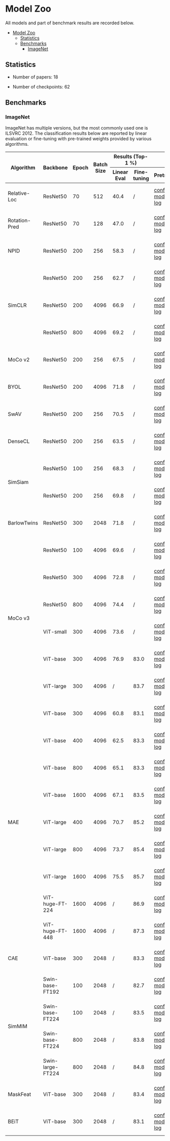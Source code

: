 # Model Zoo

All models and part of benchmark results are recorded below.

- [Model Zoo](#model-zoo)
  - [Statistics](#statistics)
  - [Benchmarks](#benchmarks)
    - [ImageNet](#imagenet)

## Statistics

- Number of papers: 18

- Number of checkpoints: 62

## Benchmarks

### ImageNet

ImageNet has multiple versions, but the most commonly used one is ILSVRC 2012. The classification results below are reported by linear evaluation or fine-tuning with pre-trained weights provided by various algorithms.

<table class="docutils">
<thead>
  <tr>
	    <th rowspan="2">Algorithm</th>
	    <th rowspan="2">Backbone</th>
	    <th rowspan="2">Epoch</th>
      <th rowspan="2">Batch Size</th>
      <th colspan="2" align="center">Results (Top-1 %)</th>
      <th colspan="3" align="center">Links</th>
	</tr>
	<tr>
      <th>Linear Eval</th>
      <th>Fine-tuning</th>
      <th>Pretrain</th>
      <th>Linear Eval</th>
      <th>Fine-tuning</th>
	</tr>
  </thead>
  <tbody>
  <tr>
	    <td>Relative-Loc</td>
	    <td>ResNet50</td>
	    <td>70</td>
      <td>512</td>
      <td>40.4</td>
      <td>/</td>
      <td><a href='https://github.com/open-mmlab/mmselfsup/blob/dev-1.x/configs/selfsup/relative_loc/relative-loc_resnet50_8xb64-steplr-70e_in1k.py'>config</a> | <a href='https://download.openmmlab.com/mmselfsup/1.x/relative_loc/relative-loc_resnet50_8xb64-steplr-70e_in1k/relative-loc_resnet50_8xb64-steplr-70e_in1k_20220825-daae1b41.pth'>model</a> | <a href='https://download.openmmlab.com/mmselfsup/1.x/relative_loc/relative-loc_resnet50_8xb64-steplr-70e_in1k/relative-loc_resnet50_8xb64-steplr-70e_in1k_20220802_223045.json'>log</a></td>
      <td><a href='https://github.com/open-mmlab/mmselfsup/blob/dev-1.x/configs/benchmarks/classification/imagenet/resnet50_linear-8xb32-steplr-100e_in1k.py'>config</a> | <a href='https://download.openmmlab.com/mmselfsup/1.x/relative_loc/relative-loc_resnet50_8xb64-steplr-70e_in1k/resnet50_linear-8xb32-steplr-100e_in1k/resnet50_linear-8xb32-steplr-100e_in1k_20220825-c2a0b188.pth'>model</a> | <a href='https://download.openmmlab.com/mmselfsup/1.x/relative_loc/relative-loc_resnet50_8xb64-steplr-70e_in1k/resnet50_linear-8xb32-steplr-100e_in1k/resnet50_linear-8xb32-steplr-100e_in1k_20220804_194226.json'>log</a></td>
      <td>/</td>
	</tr>
  <tr>
	    <td>Rotation-Pred</td>
	    <td>ResNet50</td>
	    <td>70</td>
      <td>128</td>
      <td>47.0</td>
      <td>/</td>
      <td><a href='https://github.com/open-mmlab/mmselfsup/blob/dev-1.x/configs/selfsup/rotation_pred/rotation-pred_resnet50_8xb16-steplr-70e_in1k.py'>config</a> | <a href='https://download.openmmlab.com/mmselfsup/1.x/rotation_pred/rotation-pred_resnet50_8xb16-steplr-70e_in1k/rotation-pred_resnet50_8xb16-steplr-70e_in1k_20220825-a8bf5f69.pth'>model</a> | <a href='https://download.openmmlab.com/mmselfsup/1.x/rotation_pred/rotation-pred_resnet50_8xb16-steplr-70e_in1k/rotation-pred_resnet50_8xb16-steplr-70e_in1k_20220805_113136.json'>log</a></td>
      <td><a href='https://github.com/open-mmlab/mmselfsup/blob/dev-1.x/configs/benchmarks/classification/imagenet/resnet50_linear-8xb32-steplr-100e_in1k.py'>config</a> | <a href='https://download.openmmlab.com/mmselfsup/1.x/rotation_pred/rotation-pred_resnet50_8xb16-steplr-70e_in1k/resnet50_linear-8xb32-steplr-100e_in1k/resnet50_linear-8xb32-steplr-100e_in1k_20220825-7c6edcb3.pth'>model</a> | <a href='https://download.openmmlab.com/mmselfsup/1.x/rotation_pred/rotation-pred_resnet50_8xb16-steplr-70e_in1k/resnet50_linear-8xb32-steplr-100e_in1k/resnet50_linear-8xb32-steplr-100e_in1k_20220808_143921.json'>log</a></td>
      <td>/</td>
	</tr>
  <tr>
	    <td>NPID</td>
	    <td>ResNet50</td>
	    <td>200</td>
      <td>256</td>
      <td>58.3</td>
      <td>/</td>
      <td><a href='https://github.com/open-mmlab/mmselfsup/blob/dev-1.x/configs/selfsup/npid/npid_resnet50_8xb32-steplr-200e_in1k.py'>config</a> | <a href='https://download.openmmlab.com/mmselfsup/1.x/npid/npid_resnet50_8xb32-steplr-200e_in1k/npid_resnet50_8xb32-steplr-200e_in1k_20220825-a67c5440.pth'>model</a> | <a href='https://download.openmmlab.com/mmselfsup/1.x/npid/npid_resnet50_8xb32-steplr-200e_in1k/npid_resnet50_8xb32-steplr-200e_in1k_20220725_161221.json'>log</a></td>
      <td><a href='https://github.com/open-mmlab/mmselfsup/blob/dev-1.x/configs/benchmarks/classification/imagenet/resnet50_linear-8xb32-steplr-100e_in1k.py'>config</a> | <a href='https://download.openmmlab.com/mmselfsup/1.x/npid/npid_resnet50_8xb32-steplr-200e_in1k/resnet50_linear-8xb32-steplr-100e_in1k/resnet50_linear-8xb32-steplr-100e_in1k_20220825-661b736e.pth'>model</a> | <a href='https://download.openmmlab.com/mmselfsup/1.x/npid/npid_resnet50_8xb32-steplr-200e_in1k/resnet50_linear-8xb32-steplr-100e_in1k/resnet50_linear-8xb32-steplr-100e_in1k_20220728_150535.json'>log</a></td>
      <td>/</td>
	</tr>
  <tr>
	    <td rowspan="3">SimCLR</td>
	    <td>ResNet50</td>
	    <td>200</td>
      <td>256</td>
      <td>62.7</td>
      <td>/</td>
      <td><a href='https://github.com/open-mmlab/mmselfsup/blob/dev-1.x/configs/selfsup/simclr/simclr_resnet50_8xb32-coslr-200e_in1k.py'>config</a> | <a href='https://download.openmmlab.com/mmselfsup/1.x/simclr/simclr_resnet50_8xb32-coslr-200e_in1k/simclr_resnet50_8xb32-coslr-200e_in1k_20220825-15f807a4.pth'>model</a> | <a href='https://download.openmmlab.com/mmselfsup/1.x/simclr/simclr_resnet50_8xb32-coslr-200e_in1k/simclr_resnet50_8xb32-coslr-200e_in1k_20220721_103223.json'>log</a></td>
      <td><a href='https://github.com/open-mmlab/mmselfsup/blob/dev-1.x/configs/benchmarks/classification/imagenet/resnet50_linear-8xb512-coslr-90e_in1k.py'>config</a> | <a href='https://download.openmmlab.com/mmselfsup/1.x/simclr/simclr_resnet50_8xb32-coslr-200e_in1k/resnet50_linear-8xb512-coslr-90e_in1k/resnet50_linear-8xb512-coslr-90e_in1k_20220825-9596a505.pth'>model</a> | <a href='https://download.openmmlab.com/mmselfsup/1.x/simclr/simclr_resnet50_8xb32-coslr-200e_in1k/resnet50_linear-8xb512-coslr-90e_in1k/resnet50_linear-8xb512-coslr-90e_in1k_20220724_210050.json'>log</a></td>
      <td>/</td>
	</tr>
  <tr>
	    <td>ResNet50</td>
	    <td>200</td>
      <td>4096</td>
      <td>66.9</td>
      <td>/</td>
      <td><a href='https://github.com/open-mmlab/mmselfsup/blob/dev-1.x/configs/selfsup/simclr/simclr_resnet50_16xb256-coslr-200e_in1k.py'>config</a> | <a href='https://download.openmmlab.com/mmselfsup/1.x/simclr/simclr_resnet50_16xb256-coslr-200e_in1k/simclr_resnet50_16xb256-coslr-200e_in1k_20220825-4d9cce50.pth'>model</a> | <a href='https://download.openmmlab.com/mmselfsup/1.x/simclr/simclr_resnet50_16xb256-coslr-200e_in1k/simclr_resnet50_16xb256-coslr-200e_in1k_20220721_150508.json'>log</a></td>
      <td><a href='https://github.com/open-mmlab/mmselfsup/blob/dev-1.x/configs/benchmarks/classification/imagenet/resnet50_linear-8xb512-coslr-90e_in1k.py'>config</a> | <a href='https://download.openmmlab.com/mmselfsup/1.x/simclr/simclr_resnet50_16xb256-coslr-200e_in1k/resnet50_linear-8xb512-coslr-90e_in1k/resnet50_linear-8xb512-coslr-90e_in1k_20220825-f12c0457.pth'>model</a> | <a href='https://download.openmmlab.com/mmselfsup/1.x/simclr/simclr_resnet50_16xb256-coslr-200e_in1k/resnet50_linear-8xb512-coslr-90e_in1k/resnet50_linear-8xb512-coslr-90e_in1k_20220724_172050.json'>log</a></td>
      <td>/</td>
	</tr>
  <tr>
	    <td>ResNet50</td>
	    <td>800</td>
      <td>4096</td>
      <td>69.2</td>
      <td>/</td>
      <td><a href='https://github.com/open-mmlab/mmselfsup/blob/dev-1.x/configs/selfsup/simclr/simclr_resnet50_16xb256-coslr-800e_in1k.py'>config</a> | <a href='https://download.openmmlab.com/mmselfsup/1.x/simclr/simclr_resnet50_16xb256-coslr-800e_in1k/simclr_resnet50_16xb256-coslr-800e_in1k_20220825-85fcc4de.pth'>model</a> | <a href='https://download.openmmlab.com/mmselfsup/1.x/simclr/simclr_resnet50_16xb256-coslr-800e_in1k/simclr_resnet50_16xb256-coslr-800e_in1k_20220725_112248.json'>log</a></td>
      <td><a href='https://github.com/open-mmlab/mmselfsup/blob/dev-1.x/configs/benchmarks/classification/imagenet/resnet50_linear-8xb512-coslr-90e_in1k.py'>config</a> | <a href='https://download.openmmlab.com/mmselfsup/1.x/simclr/simclr_resnet50_16xb256-coslr-800e_in1k/resnet50_linear-8xb512-coslr-90e_in1k/resnet50_linear-8xb512-coslr-90e_in1k_20220825-b80ae1e5.pth'>model</a> | <a href='https://download.openmmlab.com/mmselfsup/1.x/simclr/simclr_resnet50_16xb256-coslr-800e_in1k/resnet50_linear-8xb512-coslr-90e_in1k/resnet50_linear-8xb512-coslr-90e_in1k_20220730_165101.json'>log</a></td>
      <td>/</td>
	</tr>
  <tr>
	    <td>MoCo v2</td>
	    <td>ResNet50</td>
	    <td>200</td>
      <td>256</td>
      <td>67.5</td>
      <td>/</td>
      <td><a href='https://github.com/open-mmlab/mmselfsup/blob/dev-1.x/configs/selfsup/mocov2/mocov2_resnet50_8xb32-coslr-200e_in1k.py'>config</a> | <a href='https://download.openmmlab.com/mmselfsup/1.x/mocov2/mocov2_resnet50_8xb32-coslr-200e_in1k/mocov2_resnet50_8xb32-coslr-200e_in1k_20220825-b6d23c86.pth'>model</a> | <a href='https://download.openmmlab.com/mmselfsup/1.x/mocov2/mocov2_resnet50_8xb32-coslr-200e_in1k/mocov2_resnet50_8xb32-coslr-200e_in1k_20220721_215805.json'>log</a></td>
      <td><a href='https://github.com/open-mmlab/mmselfsup/blob/dev-1.x/configs/benchmarks/classification/imagenet/resnet50_linear-8xb32-steplr-100e_in1k.py'>config</a> | <a href='https://download.openmmlab.com/mmselfsup/1.x/mocov2/mocov2_resnet50_8xb32-coslr-200e_in1k/resnet50_linear-8xb32-steplr-100e_in1k/resnet50_linear-8xb32-steplr-100e_in1k_20220825-994c4128.pth'>model</a> | <a href='https://download.openmmlab.com/mmselfsup/1.x/mocov2/mocov2_resnet50_8xb32-coslr-200e_in1k/resnet50_linear-8xb32-steplr-100e_in1k/resnet50_linear-8xb32-steplr-100e_in1k_20220724_172046.json'>log</a></td>
      <td>/</td>
	</tr>
  <tr>
	    <td>BYOL</td>
	    <td>ResNet50</td>
	    <td>200</td>
      <td>4096</td>
      <td>71.8</td>
      <td>/</td>
      <td><a href='https://github.com/open-mmlab/mmselfsup/blob/dev-1.x/configs/selfsup/byol/byol_resnet50_16xb256-coslr-200e_in1k.py'>config</a> | <a href='https://download.openmmlab.com/mmselfsup/1.x/byol/byol_resnet50_16xb256-coslr-200e_in1k/byol_resnet50_16xb256-coslr-200e_in1k_20220825-de817331.pth'>model</a> | <a href='https://download.openmmlab.com/mmselfsup/1.x/byol/byol_resnet50_16xb256-coslr-200e_in1k/byol_resnet50_16xb256-coslr-200e_in1k_20220721_150515.json'>log</a></td>
      <td><a href='https://github.com/open-mmlab/mmselfsup/blob/dev-1.x/configs/benchmarks/classification/imagenet/resnet50_linear-8xb512-coslr-90e_in1k.py'>config</a> | <a href='https://download.openmmlab.com/mmselfsup/1.x/byol/byol_resnet50_16xb256-coslr-200e_in1k/resnet50_linear-8xb512-coslr-90e_in1k/resnet50_linear-8xb512-coslr-90e_in1k_20220825-7596c6f5.pth'>model</a> | <a href='https://download.openmmlab.com/mmselfsup/1.x/byol/byol_resnet50_16xb256-coslr-200e_in1k/resnet50_linear-8xb512-coslr-90e_in1k/resnet50_linear-8xb512-coslr-90e_in1k_20220724_130251.json'>log</a></td>
      <td>/</td>
	</tr>
  <tr>
	    <td>SwAV</td>
	    <td>ResNet50</td>
	    <td>200</td>
      <td>256</td>
      <td>70.5</td>
      <td>/</td>
      <td><a href='https://github.com/open-mmlab/mmselfsup/blob/dev-1.x/configs/selfsup/swav/swav_resnet50_8xb32-mcrop-2-6-coslr-200e_in1k-224-96.py'>config</a> | <a href='https://download.openmmlab.com/mmselfsup/1.x/swav/swav_resnet50_8xb32-mcrop-2-6-coslr-200e_in1k-224-96/swav_resnet50_8xb32-mcrop-2-6-coslr-200e_in1k-224-96_20220825-5b3fc7fc.pth'>model</a> | <a href='https://download.openmmlab.com/mmselfsup/1.x/swav/swav_resnet50_8xb32-mcrop-2-6-coslr-200e_in1k-224-96/swav_resnet50_8xb32-mcrop-2-6-coslr-200e_in1k-224-96_20220728_141003.json'>log</a></td>
      <td><a href='https://github.com/open-mmlab/mmselfsup/blob/dev-1.x/configs/benchmarks/classification/imagenet/resnet50_linear-8xb32-coslr-100e_in1k.py'>config</a> | <a href='https://download.openmmlab.com/mmselfsup/1.x/swav/swav_resnet50_8xb32-mcrop-2-6-coslr-200e_in1k-224-96/resnet50_linear-8xb32-coslr-100e_in1k/resnet50_linear-8xb32-coslr-100e_in1k_20220825-80341e08.pth'>model</a> | <a href='https://download.openmmlab.com/mmselfsup/1.x/swav/swav_resnet50_8xb32-mcrop-2-6-coslr-200e_in1k-224-96/resnet50_linear-8xb32-coslr-100e_in1k/resnet50_linear-8xb32-coslr-100e_in1k_20220802_145230.json'>log</a></td>
      <td>/</td>
	</tr>
  <tr>
	    <td>DenseCL</td>
	    <td>ResNet50</td>
	    <td>200</td>
      <td>256</td>
      <td>63.5</td>
      <td>/</td>
      <td><a href='https://github.com/open-mmlab/mmselfsup/blob/dev-1.x/configs/selfsup/densecl/densecl_resnet50_8xb32-coslr-200e_in1k.py'>config</a> | <a href='https://download.openmmlab.com/mmselfsup/1.x/densecl/densecl_resnet50_8xb32-coslr-200e_in1k/densecl_resnet50_8xb32-coslr-200e_in1k_20220825-3078723b.pth'>model</a> | <a href='https://download.openmmlab.com/mmselfsup/1.x/densecl/densecl_resnet50_8xb32-coslr-200e_in1k/densecl_resnet50_8xb32-coslr-200e_in1k_20220727_221415.json'>log</a></td>
      <td><a href='https://github.com/open-mmlab/mmselfsup/blob/dev-1.x/configs/benchmarks/classification/imagenet/resnet50_linear-8xb32-steplr-100e_in1k.py'>config</a> | <a href='https://download.openmmlab.com/mmselfsup/1.x/densecl/densecl_resnet50_8xb32-coslr-200e_in1k/resnet50_linear-8xb32-steplr-100e_in1k/resnet50_linear-8xb32-steplr-100e_in1k_20220825-f0f0a579.pth'>model</a> | <a href='https://download.openmmlab.com/mmselfsup/1.x/densecl/densecl_resnet50_8xb32-coslr-200e_in1k/resnet50_linear-8xb32-steplr-100e_in1k/resnet50_linear-8xb32-steplr-100e_in1k_20220730_091650.json'>log</a></td>
      <td>/</td>
	</tr>
  <tr>
	    <td rowspan="2">SimSiam</td>
	    <td>ResNet50</td>
	    <td>100</td>
      <td>256</td>
      <td>68.3</td>
      <td>/</td>
      <td><a href='https://github.com/open-mmlab/mmselfsup/blob/dev-1.x/configs/selfsup/simsiam/simsiam_resnet50_8xb32-coslr-100e_in1k.py'>config</a> | <a href='https://download.openmmlab.com/mmselfsup/1.x/simsiam/simsiam_resnet50_8xb32-coslr-100e_in1k/simsiam_resnet50_8xb32-coslr-100e_in1k_20220825-d07cb2e6.pth'>model</a> | <a href='https://download.openmmlab.com/mmselfsup/1.x/simsiam/simsiam_resnet50_8xb32-coslr-100e_in1k/simsiam_resnet50_8xb32-coslr-100e_in1k_20220725_224724.json'>log</a></td>
      <td><a href='https://github.com/open-mmlab/mmselfsup/blob/dev-1.x/configs/benchmarks/classification/imagenet/resnet50_linear-8xb512-coslr-90e_in1k.py'>config</a> | <a href='https://download.openmmlab.com/mmselfsup/1.x/simsiam/simsiam_resnet50_8xb32-coslr-100e_in1k/resnet50_linear-8xb512-coslr-90e_in1k/resnet50_linear-8xb512-coslr-90e_in1k_20220825-f53ba400.pth'>model</a> | <a href='https://download.openmmlab.com/mmselfsup/1.x/simsiam/simsiam_resnet50_8xb32-coslr-100e_in1k/resnet50_linear-8xb512-coslr-90e_in1k/resnet50_linear-8xb512-coslr-90e_in1k_20220804_175115.json'>log</a></td>
      <td>/</td>
	</tr>
  <tr>
	    <td>ResNet50</td>
	    <td>200</td>
      <td>256</td>
      <td>69.8</td>
      <td>/</td>
      <td><a href='https://github.com/open-mmlab/mmselfsup/blob/dev-1.x/configs/selfsup/simsiam/simsiam_resnet50_8xb32-coslr-200e_in1k.py'>config</a> | <a href='https://download.openmmlab.com/mmselfsup/1.x/simsiam/simsiam_resnet50_8xb32-coslr-200e_in1k/simsiam_resnet50_8xb32-coslr-200e_in1k_20220825-efe91299.pth'>model</a> | <a href='https://download.openmmlab.com/mmselfsup/1.x/simsiam/simsiam_resnet50_8xb32-coslr-200e_in1k/simsiam_resnet50_8xb32-coslr-200e_in1k_20220726_033722.json'>log</a></td>
      <td><a href='https://github.com/open-mmlab/mmselfsup/blob/dev-1.x/configs/benchmarks/classification/imagenet/resnet50_linear-8xb512-coslr-90e_in1k.py'>config</a> | <a href='https://download.openmmlab.com/mmselfsup/1.x/simsiam/simsiam_resnet50_8xb32-coslr-200e_in1k/resnet50_linear-8xb512-coslr-90e_in1k/resnet50_linear-8xb512-coslr-90e_in1k_20220825-519b5135.pth'>model</a> | <a href='https://download.openmmlab.com/mmselfsup/1.x/simsiam/simsiam_resnet50_8xb32-coslr-200e_in1k/resnet50_linear-8xb512-coslr-90e_in1k/resnet50_linear-8xb512-coslr-90e_in1k_20220802_120717.json'>log</a></td>
      <td>/</td>
	</tr>
  <tr>
      <td>BarlowTwins</td>
	    <td>ResNet50</td>
	    <td>300</td>
      <td>2048</td>
      <td>71.8</td>
      <td>/</td>
      <td><a href='https://github.com/open-mmlab/mmselfsup/blob/dev-1.x/configs/selfsup/barlowtwins/barlowtwins_resnet50_8xb256-coslr-300e_in1k.py'>config</a> | <a href='https://download.openmmlab.com/mmselfsup/1.x/barlowtwins/barlowtwins_resnet50_8xb256-coslr-300e_in1k/barlowtwins_resnet50_8xb256-coslr-300e_in1k_20220825-57307488.pth'>model</a> | <a href='https://download.openmmlab.com/mmselfsup/1.x/barlowtwins/barlowtwins_resnet50_8xb256-coslr-300e_in1k/barlowtwins_resnet50_8xb256-coslr-300e_in1k_20220726_033718.json'>log</a></td>
      <td><a href='https://github.com/open-mmlab/mmselfsup/blob/dev-1.x/configs/benchmarks/classification/imagenet/resnet50_linear-8xb32-coslr-100e_in1k.py'>config</a> | <a href='https://download.openmmlab.com/mmselfsup/1.x/barlowtwins/barlowtwins_resnet50_8xb256-coslr-300e_in1k/resnet50_linear-8xb32-coslr-100e_in1k/resnet50_linear-8xb32-coslr-100e_in1k_20220825-52fde35f.pth'>model</a> | <a href='https://download.openmmlab.com/mmselfsup/1.x/barlowtwins/barlowtwins_resnet50_8xb256-coslr-300e_in1k/resnet50_linear-8xb32-coslr-100e_in1k/resnet50_linear-8xb32-coslr-100e_in1k_20220730_093018.json'>log</a></td>
      <td>/</td>
	</tr>
  <tr>
      <td rowspan="6">MoCo v3</td>
	    <td>ResNet50</td>
	    <td>100</td>
      <td>4096</td>
      <td>69.6</td>
      <td>/</td>
      <td><a href='https://github.com/open-mmlab/mmselfsup/blob/dev-1.x/configs/selfsup/mocov3/mocov3_resnet50_8xb512-amp-coslr-100e_in1k.py'>config</a> | <a href='https://download.openmmlab.com/mmselfsup/1.x/mocov3/mocov3_resnet50_8xb512-amp-coslr-100e_in1k/mocov3_resnet50_8xb512-amp-coslr-100e_in1k_20220927-f1144efa.pth'>model</a> | <a href='https://download.openmmlab.com/mmselfsup/1.x/mocov3/mocov3_resnet50_8xb512-amp-coslr-100e_in1k/mocov3_resnet50_8xb512-amp-coslr-100e_in1k_20220915_154635.json'>log</a></td>
      <td><a href='https://github.com/open-mmlab/mmselfsup/blob/dev-1.x/configs/benchmarks/classification/imagenet/resnet50_linear-8xb128-coslr-90e_in1k.py'>config</a> | <a href='https://download.openmmlab.com/mmselfsup/1.x/mocov3/mocov3_resnet50_8xb512-amp-coslr-100e_in1k/resnet50_linear-8xb128-coslr-90e_in1k/resnet50_linear-8xb128-coslr-90e_in1k_20220927-8f7d937e.pth'>model</a> | <a href='https://download.openmmlab.com/mmselfsup/1.x/mocov3/mocov3_resnet50_8xb512-amp-coslr-100e_in1k/resnet50_linear-8xb128-coslr-90e_in1k/resnet50_linear-8xb128-coslr-90e_in1k_20220920_113350.json'>log</a></td>
      <td>/</td>
	</tr>
  <tr>
	    <td>ResNet50</td>
	    <td>300</td>
      <td>4096</td>
      <td>72.8</td>
      <td>/</td>
      <td><a href='https://github.com/open-mmlab/mmselfsup/blob/dev-1.x/configs/selfsup/mocov3/mocov3_resnet50_8xb512-amp-coslr-300e_in1k.py'>config</a> | <a href='https://download.openmmlab.com/mmselfsup/1.x/mocov3/mocov3_resnet50_8xb512-amp-coslr-300e_in1k/mocov3_resnet50_8xb512-amp-coslr-300e_in1k_20220927-1e4f3304.pth'>model</a> | <a href='https://download.openmmlab.com/mmselfsup/1.x/mocov3/mocov3_resnet50_8xb512-amp-coslr-300e_in1k/mocov3_resnet50_8xb512-amp-coslr-300e_in1k_20220915_180538.json'>log</a></td>
      <td><a href='https://github.com/open-mmlab/mmselfsup/blob/dev-1.x/configs/benchmarks/classification/imagenet/resnet50_linear-8xb128-coslr-90e_in1k.py'>config</a> | <a href='https://download.openmmlab.com/mmselfsup/1.x/mocov3/mocov3_resnet50_8xb512-amp-coslr-300e_in1k/resnet50_linear-8xb128-coslr-90e_in1k/resnet50_linear-8xb128-coslr-90e_in1k_20220927-d21ddac2.pth'>model</a> | <a href='https://download.openmmlab.com/mmselfsup/1.x/mocov3/mocov3_resnet50_8xb512-amp-coslr-300e_in1k/resnet50_linear-8xb128-coslr-90e_in1k/resnet50_linear-8xb128-coslr-90e_in1k_20220920_113403.json'>log</a></td>
      <td>/</td>
	</tr>
  <tr>
	    <td>ResNet50</td>
	    <td>800</td>
      <td>4096</td>
      <td>74.4</td>
      <td>/</td>
      <td><a href='https://github.com/open-mmlab/mmselfsup/blob/dev-1.x/configs/selfsup/mocov3/mocov3_resnet50_8xb512-amp-coslr-800e_in1k.py'>config</a> | <a href='https://download.openmmlab.com/mmselfsup/1.x/mocov3/mocov3_resnet50_8xb512-amp-coslr-800e_in1k/mocov3_resnet50_8xb512-amp-coslr-800e_in1k_20220927-e043f51a.pth'>model</a> | <a href='https://download.openmmlab.com/mmselfsup/1.x/mocov3/mocov3_resnet50_8xb512-amp-coslr-800e_in1k/mocov3_resnet50_8xb512-amp-coslr-800e_in1k_20220919_111209.json'>log</a></td>
      <td><a href='https://github.com/open-mmlab/mmselfsup/blob/dev-1.x/configs/benchmarks/classification/imagenet/resnet50_linear-8xb128-coslr-90e_in1k.py'>config</a> | <a href='https://download.openmmlab.com/mmselfsup/1.x/mocov3/mocov3_resnet50_8xb512-amp-coslr-800e_in1k/resnet50_linear-8xb128-coslr-90e_in1k/resnet50_linear-8xb128-coslr-90e_in1k_20220927-0e97a483.pth'>model</a> | <a href='https://download.openmmlab.com/mmselfsup/1.x/mocov3/mocov3_resnet50_8xb512-amp-coslr-800e_in1k/resnet50_linear-8xb128-coslr-90e_in1k/resnet50_linear-8xb128-coslr-90e_in1k_20220926_102021.json'>log</a></td>
      <td>/</td>
	</tr>
  <tr>
	    <td>ViT-small</td>
	    <td>300</td>
      <td>4096</td>
      <td>73.6</td>
      <td>/</td>
      <td><a href='https://github.com/open-mmlab/mmselfsup/blob/dev-1.x/configs/selfsup/mocov3/mocov3_vit-small-p16_16xb256-amp-coslr-300e_in1k.py'>config</a> | <a href='https://download.openmmlab.com/mmselfsup/1.x/mocov3/mocov3_vit-small-p16_16xb256-amp-coslr-300e_in1k/mocov3_vit-small-p16_16xb256-amp-coslr-300e_in1k-224_20220826-08bc52f7.pth'>model</a> | <a href='https://download.openmmlab.com/mmselfsup/1.x/mocov3/mocov3_vit-small-p16_16xb256-amp-coslr-300e_in1k/mocov3_vit-small-p16_16xb256-amp-coslr-300e_in1k-224_20220721_153833.json'>log</a></td>
      <td><a href='https://github.com/open-mmlab/mmselfsup/blob/dev-1.x/configs/benchmarks/classification/imagenet/vit-small-p16_linear-8xb128-coslr-90e_in1k.py'>config</a> | <a href='https://download.openmmlab.com/mmselfsup/1.x/mocov3/mocov3_vit-small-p16_16xb256-amp-coslr-300e_in1k/vit-small-p16_linear-8xb128-coslr-90e_in1k/vit-small-p16_linear-8xb128-coslr-90e_in1k_20220826-376674ef.pth'>model</a> | <a href='https://download.openmmlab.com/mmselfsup/1.x/mocov3/mocov3_vit-small-p16_16xb256-amp-coslr-300e_in1k/vit-small-p16_linear-8xb128-coslr-90e_in1k/vit-small-p16_linear-8xb128-coslr-90e_in1k_20220724_140850.json'>log</a></td>
      <td>/</td>
	</tr>
  <tr>
	    <td>ViT-base</td>
	    <td>300</td>
      <td>4096</td>
      <td>76.9</td>
      <td>83.0</td>
      <td><a href='https://github.com/open-mmlab/mmselfsup/blob/dev-1.x/configs/selfsup/mocov3/mocov3_vit-base-p16_16xb256-amp-coslr-300e_in1k.py'>config</a> | <a href='https://download.openmmlab.com/mmselfsup/1.x/mocov3/mocov3_vit-base-p16_16xb256-amp-coslr-300e_in1k/mocov3_vit-base-p16_16xb256-amp-coslr-300e_in1k-224_20220826-25213343.pth'>model</a> | <a href='https://download.openmmlab.com/mmselfsup/1.x/mocov3/mocov3_vit-base-p16_16xb256-amp-coslr-300e_in1k/mocov3_vit-base-p16_16xb256-amp-coslr-300e_in1k-224_20220725_104223.json'>log</a></td>
      <td><a href='https://github.com/open-mmlab/mmselfsup/blob/dev-1.x/configs/benchmarks/classification/imagenet/vit-base-p16_linear-8xb128-coslr-90e_in1k.py'>config</a> | <a href='https://download.openmmlab.com/mmselfsup/1.x/mocov3/mocov3_vit-base-p16_16xb256-amp-coslr-300e_in1k/vit-base-p16_linear-8xb128-coslr-90e_in1k/vit-base-p16_linear-8xb128-coslr-90e_in1k_20220826-83be7758.pth'>model</a> | <a href='https://download.openmmlab.com/mmselfsup/1.x/mocov3/mocov3_vit-base-p16_16xb256-amp-coslr-300e_in1k/vit-base-p16_linear-8xb128-coslr-90e_in1k/vit-base-p16_linear-8xb128-coslr-90e_in1k_20220729_004628.json'>log</a></td>
      <td><a href='https://github.com/open-mmlab/mmselfsup/blob/dev-1.x/configs/benchmarks/classification/imagenet/vit-base-p16_ft-8xb64-coslr-150e_in1k.py'>config</a> | <a href='https://download.openmmlab.com/mmselfsup/1.x/mocov3/mocov3_vit-base-p16_16xb256-amp-coslr-300e_in1k/vit-base-p16_ft-8xb64-coslr-150e_in1k/vit-base-p16_ft-8xb64-coslr-150e_in1k_20220826-f1e6c442.pth'>model</a> | <a href='https://download.openmmlab.com/mmselfsup/1.x/mocov3/mocov3_vit-base-p16_16xb256-amp-coslr-300e_in1k/vit-base-p16_ft-8xb64-coslr-150e_in1k/vit-base-p16_ft-8xb64-coslr-150e_in1k_20220809_103500.json'>log</a></td>
	</tr>
  <tr>
	    <td>ViT-large</td>
	    <td>300</td>
      <td>4096</td>
      <td>/</td>
      <td>83.7</td>
      <td><a href='https://github.com/open-mmlab/mmselfsup/blob/dev-1.x/configs/selfsup/mocov3/mocov3_vit-large-p16_64xb64-amp-coslr-300e_in1k.py'>config</a> | <a href='https://download.openmmlab.com/mmselfsup/1.x/mocov3/mocov3_vit-large-p16_64xb64-amp-coslr-300e_in1k/mocov3_vit-large-p16_64xb64-amp-coslr-300e_in1k-224_20220829-9b88a442.pth'>model</a> | <a href='https://download.openmmlab.com/mmselfsup/1.x/mocov3/mocov3_vit-large-p16_64xb64-amp-coslr-300e_in1k/mocov3_vit-large-p16_64xb64-amp-coslr-300e_in1k-224_20220818_143032.json'>log</a></td>
      <td>/</td>
      <td><a href='https://github.com/open-mmlab/mmselfsup/blob/dev-1.x/configs/benchmarks/classification/imagenet/vit-large-p16_ft-8xb64-coslr-100e_in1k.py'>config</a> | <a href='https://download.openmmlab.com/mmselfsup/1.x/mocov3/mocov3_vit-large-p16_64xb64-amp-coslr-300e_in1k/vit-large-p16_ft-8xb64-coslr-100e_in1k/vit-large-p16_ft-8xb64-coslr-100e_in1k_20220829-878a2f7f.pth'>model</a> | <a href='https://download.openmmlab.com/mmselfsup/1.x/mocov3/mocov3_vit-large-p16_64xb64-amp-coslr-300e_in1k/vit-large-p16_ft-8xb64-coslr-100e_in1k/vit-large-p16_ft-8xb64-coslr-100e_in1k_20220825_201433.json'>log</a></td>
	</tr>
  <tr>
      <td rowspan="9">MAE</td>
	    <td>ViT-base</td>
	    <td>300</td>
      <td>4096</td>
      <td>60.8</td>
      <td>83.1</td>
      <td><a href='https://github.com/open-mmlab/mmselfsup/blob/dev-1.x/configs/selfsup/mae/mae_vit-base-p16_8xb512-amp-coslr-300e_in1k.py'>config</a> | <a href='https://download.openmmlab.com/mmselfsup/1.x/mae/mae_vit-base-p16_8xb512-fp16-coslr-300e_in1k/mae_vit-base-p16_8xb512-coslr-300e-fp16_in1k_20220829-c2cf66ba.pth'>model</a> | <a href='https://download.openmmlab.com/mmselfsup/1.x/mae/mae_vit-base-p16_8xb512-fp16-coslr-300e_in1k/mae_vit-base-p16_8xb512-coslr-300e-fp16_in1k_20220718_152424.json'>log</a></td>
      <td><a href='https://github.com/open-mmlab/mmselfsup/blob/dev-1.x/configs/benchmarks/classification/imagenet/vit-base-p16_linear-8xb2048-coslr-90e_in1k.py'>config</a> | model | <a href='https://download.openmmlab.com/mmselfsup/1.x/mae/mae_vit-base-p16_8xb512-fp16-coslr-300e_in1k/vit-base-p16_linear-8xb2048-coslr-90e_in1k/vit-base-p16_linear-8xb2048-coslr-90e_in1k_20220720_104514.json'>log</a></td>
      <td><a href='https://github.com/open-mmlab/mmselfsup/blob/dev-1.x/configs/benchmarks/classification/imagenet/vit-base-p16_ft-8xb128-coslr-100e_in1k.py'>config</a> | model | <a href='https://download.openmmlab.com/mmselfsup/1.x/mae/mae_vit-base-p16_8xb512-fp16-coslr-300e_in1k/vit-base-p16_ft-8xb128-coslr-100e_in1k/vit-base-p16_ft-8xb128-coslr-100e_in1k_20220713_140138.json'>log</a></td>
	</tr>
  <tr>
	    <td>ViT-base</td>
	    <td>400</td>
      <td>4096</td>
      <td>62.5</td>
      <td>83.3</td>
      <td><a href='https://github.com/open-mmlab/mmselfsup/blob/dev-1.x/configs/selfsup/mae/mae_vit-base-p16_8xb512-amp-coslr-400e_in1k.py'>config</a> | <a href='https://download.openmmlab.com/mmselfsup/1.x/mae/mae_vit-base-p16_8xb512-fp16-coslr-400e_in1k/mae_vit-base-p16_8xb512-coslr-400e-fp16_in1k_20220825-bc79e40b.pth'>model</a> | <a href='https://download.openmmlab.com/mmselfsup/1.x/mae/mae_vit-base-p16_8xb512-fp16-coslr-400e_in1k/mae_vit-base-p16_8xb512-coslr-400e-fp16_in1k_20220628_200815.json'>log</a></td>
      <td><a href='https://github.com/open-mmlab/mmselfsup/blob/dev-1.x/configs/benchmarks/classification/imagenet/vit-base-p16_linear-8xb2048-coslr-90e_in1k.py'>config</a> | model | <a href='https://download.openmmlab.com/mmselfsup/1.x/mae/mae_vit-base-p16_8xb512-fp16-coslr-400e_in1k/vit-base-p16_linear-8xb2048-coslr-90e_in1k/vit-base-p16_linear-8xb2048-coslr-90e_in1k_20220713_142534.json'>log</a></td>
      <td><a href='https://github.com/open-mmlab/mmselfsup/blob/dev-1.x/configs/benchmarks/classification/imagenet/vit-base-p16_ft-8xb128-coslr-100e_in1k.py'>config</a> | model | <a href='https://download.openmmlab.com/mmselfsup/1.x/mae/mae_vit-base-p16_8xb512-fp16-coslr-400e_in1k/vit-base-p16_ft-8xb128-coslr-100e_in1k/vit-base-p16_ft-8xb128-coslr-100e_in1k_20220708_183134.json'>log</a></td>
	</tr>
  <tr>
	    <td>ViT-base</td>
	    <td>800</td>
      <td>4096</td>
      <td>65.1</td>
      <td>83.3</td>
      <td><a href='https://github.com/open-mmlab/mmselfsup/blob/dev-1.x/configs/selfsup/mae/mae_vit-base-p16_8xb512-amp-coslr-800e_in1k.py'>config</a> | <a href='https://download.openmmlab.com/mmselfsup/1.x/mae/mae_vit-base-p16_8xb512-fp16-coslr-800e_in1k/mae_vit-base-p16_8xb512-coslr-800e-fp16_in1k_20220825-5d81fbc4.pth'>model</a> | <a href='https://download.openmmlab.com/mmselfsup/1.x/mae/mae_vit-base-p16_8xb512-fp16-coslr-800e_in1k/mae_vit-base-p16_8xb512-coslr-800e-fp16_in1k_20220718_134405.json'>log</a></td>
      <td><a href='https://github.com/open-mmlab/mmselfsup/blob/dev-1.x/configs/benchmarks/classification/imagenet/vit-base-p16_linear-8xb2048-coslr-90e_in1k.py'>config</a> | model | <a href='https://download.openmmlab.com/mmselfsup/1.x/mae/mae_vit-base-p16_8xb512-fp16-coslr-800e_in1k/vit-base-p16_linear-8xb2048-coslr-90e_in1k/vit-base-p16_linear-8xb2048-coslr-90e_in1k20220721_203941.json'>log</a></td>
      <td><a href='https://github.com/open-mmlab/mmselfsup/blob/dev-1.x/configs/benchmarks/classification/imagenet/vit-base-p16_ft-8xb128-coslr-100e_in1k.py'>config</a> | model | <a href='https://download.openmmlab.com/mmselfsup/1.x/mae/mae_vit-base-p16_8xb512-fp16-coslr-800e_in1k/vit-base-p16_ft-8xb128-coslr-100e_in1k/vit-base-p16_ft-8xb128-coslr-100e_in1k_20220724_232940.json'>log</a></td>
	</tr>
  <tr>
	    <td>ViT-base</td>
	    <td>1600</td>
      <td>4096</td>
      <td>67.1</td>
      <td>83.5</td>
      <td><a href='https://github.com/open-mmlab/mmselfsup/blob/dev-1.x/configs/selfsup/mae/mae_vit-base-p16_8xb512-amp-coslr-1600e_in1k.py'>config</a> | <a href='https://download.openmmlab.com/mmselfsup/1.x/mae/mae_vit-base-p16_8xb512-fp16-coslr-1600e_in1k/mae_vit-base-p16_8xb512-fp16-coslr-1600e_in1k_20220825-f7569ca2.pth'>model</a> | <a href='https://download.openmmlab.com/mmselfsup/1.x/mae/mae_vit-base-p16_8xb512-fp16-coslr-1600e_in1k/mae_vit-base-p16_8xb512-fp16-coslr-1600e_in1k_20220815_103458.json'>log</a></td>
      <td><a href='https://github.com/open-mmlab/mmselfsup/blob/dev-1.x/configs/benchmarks/classification/imagenet/vit-base-p16_linear-8xb2048-coslr-90e_in1k.py'>config</a> | model | <a href='https://download.openmmlab.com/mmselfsup/1.x/mae/mae_vit-base-p16_8xb512-fp16-coslr-1600e_in1k/vit-base-p16_linear-8xb2048-coslr-90e_in1k/vit-base-p16_linear-8xb2048-coslr-90e_in1k_20220724_232557.json'>log</a></td>
      <td><a href='https://github.com/open-mmlab/mmselfsup/blob/dev-1.x/configs/benchmarks/classification/imagenet/vit-base-p16_ft-8xb128-coslr-100e_in1k.py'>config</a> | <a href='https://download.openmmlab.com/mmselfsup/1.x/mae/mae_vit-base-p16_8xb512-fp16-coslr-1600e_in1k/vit-base-p16_ft-8xb128-coslr-100e_in1k/vit-base-p16_ft-8xb128-coslr-100e_in1k_20220825-cf70aa21.pth'>model</a> | <a href='https://download.openmmlab.com/mmselfsup/1.x/mae/mae_vit-base-p16_8xb512-fp16-coslr-1600e_in1k/vit-base-p16_ft-8xb128-coslr-100e_in1k/vit-base-p16_ft-8xb128-coslr-100e_in1k_20220721_202304.json'>log</a></td>
	</tr>
  <tr>
	    <td>ViT-large</td>
	    <td>400</td>
      <td>4096</td>
      <td>70.7</td>
      <td>85.2</td>
      <td><a href='https://github.com/open-mmlab/mmselfsup/blob/dev-1.x/configs/selfsup/mae/mae_vit-large-p16_8xb512-amp-coslr-400e_in1k.py'>config</a> | <a href='https://download.openmmlab.com/mmselfsup/1.x/mae/mae_vit-large-p16_8xb512-fp16-coslr-400e_in1k/mae_vit-large-p16_8xb512-fp16-coslr-400e_in1k_20220825-b11d0425.pth'>model</a> | <a href='https://download.openmmlab.com/mmselfsup/1.x/mae/mae_vit-large-p16_8xb512-fp16-coslr-400e_in1k/mae_vit-large-p16_8xb512-fp16-coslr-400e_in1k_20220726_202204.json'>log</a></td>
      <td><a href='https://github.com/open-mmlab/mmselfsup/blob/dev-1.x/configs/benchmarks/classification/imagenet/vit-large-p16_linear-8xb2048-coslr-90e_in1k.py'>config</a> | model | <a href='https://download.openmmlab.com/mmselfsup/1.x/mae/mae_vit-large-p16_8xb512-fp16-coslr-400e_in1k/vit-large-p16_linear-8xb2048-coslr-90e_in1k/vit-large-p16_linear-8xb2048-coslr-90e_in1k_20220803_101331.json'>log</a></td>
      <td><a href='https://github.com/open-mmlab/mmselfsup/blob/dev-1.x/configs/benchmarks/classification/imagenet/vit-large-p16_ft-8xb128-coslr-50e_in1k.py'>config</a> | model | <a href='https://download.openmmlab.com/mmselfsup/1.x/mae/mae_vit-large-p16_8xb512-fp16-coslr-400e_in1k/vit-large-p16_ft-8xb128-coslr-50e_in1k/vit-large-p16_ft-8xb128-coslr-50e_in1k_20220729_122511.json'>log</a></td>
	</tr>
  <tr>
	    <td>ViT-large</td>
	    <td>800</td>
      <td>4096</td>
      <td>73.7</td>
      <td>85.4</td>
      <td><a href='https://github.com/open-mmlab/mmselfsup/blob/dev-1.x/configs/selfsup/mae/mae_vit-large-p16_8xb512-amp-coslr-800e_in1k.py'>config</a> | <a href='https://download.openmmlab.com/mmselfsup/1.x/mae/mae_vit-large-p16_8xb512-fp16-coslr-800e_in1k/mae_vit-large-p16_8xb512-fp16-coslr-800e_in1k_20220825-df72726a.pth'>model</a> | <a href='https://download.openmmlab.com/mmselfsup/1.x/mae/mae_vit-large-p16_8xb512-fp16-coslr-800e_in1k/mae_vit-large-p16_8xb512-fp16-coslr-800e_in1k_20220804_104018.json'>log</a></td>
      <td><a href='https://github.com/open-mmlab/mmselfsup/blob/dev-1.x/configs/benchmarks/classification/imagenet/vit-large-p16_linear-8xb2048-coslr-90e_in1k.py'>config</a> | model | <a href='https://download.openmmlab.com/mmselfsup/1.x/mae/mae_vit-large-p16_8xb512-fp16-coslr-800e_in1k/vit-large-p16_linear-8xb2048-coslr-90e_in1k/vit-large-p16_linear-8xb2048-coslr-90e_in1k_20220808_092730.json'>log</a></td>
      <td><a href='https://github.com/open-mmlab/mmselfsup/blob/dev-1.x/configs/benchmarks/classification/imagenet/vit-large-p16_ft-8xb128-coslr-50e_in1k.py'>config</a> | model | <a href='https://download.openmmlab.com/mmselfsup/1.x/mae/mae_vit-large-p16_8xb512-fp16-coslr-800e_in1k/vit-large-p16_ft-8xb128-coslr-50e_in1k/vit-large-p16_ft-8xb128-coslr-50e_in1k_20220730_235819.json'>log</a></td>
	</tr>
  <tr>
	    <td>ViT-large</td>
	    <td>1600</td>
      <td>4096</td>
      <td>75.5</td>
      <td>85.7</td>
      <td><a href='https://github.com/open-mmlab/mmselfsup/blob/dev-1.x/configs/selfsup/mae/mae_vit-large-p16_8xb512-amp-coslr-1600e_in1k.py'>config</a> | <a href='https://download.openmmlab.com/mmselfsup/1.x/mae/mae_vit-large-p16_8xb512-fp16-coslr-1600e_in1k/mae_vit-large-p16_8xb512-fp16-coslr-1600e_in1k_20220825-cc7e98c9.pth'>model</a> | <a href='https://download.openmmlab.com/mmselfsup/1.x/mae/mae_vit-large-p16_8xb512-fp16-coslr-1600e_in1k/mae_vit-large-p16_8xb512-fp16-coslr-1600e_in1k_20220806_210725.json'>log</a></td>
      <td><a href='https://github.com/open-mmlab/mmselfsup/blob/dev-1.x/configs/benchmarks/classification/imagenet/vit-large-p16_linear-8xb2048-coslr-90e_in1k.py'>config</a> | model | <a href='https://download.openmmlab.com/mmselfsup/1.x/mae/mae_vit-large-p16_8xb512-fp16-coslr-1600e_in1k/vit-large-p16_linear-8xb2048-coslr-90e_in1k/vit-large-p16_linear-8xb2048-coslr-90e_in1k_20220813_155615.json'>log</a></td>
      <td><a href='https://github.com/open-mmlab/mmselfsup/blob/dev-1.x/configs/benchmarks/classification/imagenet/vit-large-p16_ft-8xb128-coslr-50e_in1k.py'>config</a> | model | <a href='https://download.openmmlab.com/mmselfsup/1.x/mae/mae_vit-large-p16_8xb512-fp16-coslr-1600e_in1k/vit-large-p16_ft-8xb128-coslr-50e_in1k/vit-large-p16_ft-8xb128-coslr-50e_in1k_20220813_125305.json'>log</a></td>
	</tr>
  <tr>
	    <td>ViT-huge-FT-224</td>
	    <td>1600</td>
      <td>4096</td>
      <td>/</td>
      <td>86.9</td>
      <td><a href='https://github.com/open-mmlab/mmselfsup/blob/dev-1.x/configs/selfsup/mae/mae_vit-huge-p16_8xb512-amp-coslr-1600e_in1k.py'>config</a> | <a href='https://download.openmmlab.com/mmselfsup/1.x/mae/mae_vit-huge-p16_8xb512-fp16-coslr-1600e_in1k/mae_vit-huge-p16_8xb512-fp16-coslr-1600e_in1k_20220916-ff848775.pth'>model</a> | <a href='https://download.openmmlab.com/mmselfsup/1.x/mae/mae_vit-huge-p16_8xb512-fp16-coslr-1600e_in1k/mae_vit-huge-p16_8xb512-fp16-coslr-1600e_in1k_20220814_135241.json'>log</a></td>
      <td>/</td>
      <td><a href='https://github.com/open-mmlab/mmselfsup/blob/dev-1.x/configs/benchmarks/classification/imagenet/vit-huge-p16_ft-8xb128-coslr-50e_in1k.py'>config</a> | <a href='https://download.openmmlab.com/mmselfsup/1.x/mae/mae_vit-huge-p16_8xb512-fp16-coslr-1600e_in1k/vit-huge-p16_ft-8xb128-coslr-50e_in1k/vit-huge-p16_ft-8xb128-coslr-50e_in1k_20220916-0bfc9bfd.pth'>model</a> | <a href='https://download.openmmlab.com/mmselfsup/1.x/mae/mae_vit-huge-p16_8xb512-fp16-coslr-1600e_in1k/vit-huge-p16_ft-8xb128-coslr-50e_in1k/vit-huge-p16_ft-8xb128-coslr-50e_in1k_20220829_114027.json'>log</a></td>
	</tr>
  <tr>
	    <td>ViT-huge-FT-448</td>
	    <td>1600</td>
      <td>4096</td>
      <td>/</td>
      <td>87.3</td>
      <td><a href='https://github.com/open-mmlab/mmselfsup/blob/dev-1.x/configs/selfsup/mae/mae_vit-huge-p16_8xb512-amp-coslr-1600e_in1k.py'>config</a> | <a href='https://download.openmmlab.com/mmselfsup/1.x/mae/mae_vit-huge-p16_8xb512-fp16-coslr-1600e_in1k/mae_vit-huge-p16_8xb512-fp16-coslr-1600e_in1k_20220916-ff848775.pth'>model</a> | <a href='https://download.openmmlab.com/mmselfsup/1.x/mae/mae_vit-huge-p16_8xb512-fp16-coslr-1600e_in1k/mae_vit-huge-p16_8xb512-fp16-coslr-1600e_in1k_20220814_135241.json'>log</a></td>
      <td>/</td>
      <td><a href='https://github.com/open-mmlab/mmselfsup/blob/dev-1.x/configs/benchmarks/classification/imagenet/vit-huge-p16_ft-32xb8-coslr-50e_in1k-448.py'>config</a> | <a href='https://download.openmmlab.com/mmselfsup/1.x/mae/mae_vit-huge-p16_8xb512-fp16-coslr-1600e_in1k/vit-huge-p16_ft-32xb8-coslr-50e_in1k-448/vit-huge-p16_ft-32xb8-coslr-50e_in1k-448_20220916-95b6a0ce.pth'>model</a> | <a href='https://download.openmmlab.com/mmselfsup/1.x/mae/mae_vit-huge-p16_8xb512-fp16-coslr-1600e_in1k/vit-huge-p16_ft-32xb8-coslr-50e_in1k-448/vit-huge-p16_ft-32xb8-coslr-50e_in1k-448_20220913_113737.json'>log</a></td>
	</tr>
  <tr>
      <td>CAE</td>
	    <td>ViT-base</td>
	    <td>300</td>
      <td>2048</td>
      <td>/</td>
      <td>83.3</td>
      <td><a href='https://github.com/open-mmlab/mmselfsup/blob/dev-1.x/configs/selfsup/cae/cae_vit-base-p16_16xb128-amp-coslr-300e_in1k.py'>config</a> | <a href='https://download.openmmlab.com/mmselfsup/1.x/cae/cae_vit-base-p16_16xb128-fp16-coslr-300e_in1k/cae_vit-base-p16_16xb128-fp16-coslr-300e_in1k_20220825-404a1929.pth'>model</a> | <a href='https://download.openmmlab.com/mmselfsup/1.x/cae/cae_vit-base-p16_16xb128-fp16-coslr-300e_in1k/cae_vit-base-p16_16xb128-fp16-coslr-300e_in1k_20220615_163141.json'>log</a></td>
      <td>/</td>
      <td><a href='https://github.com/open-mmlab/mmselfsup/blob/dev-1.x/configs/benchmarks/classification/imagenet/vit-base-p16_ft-8xb128-coslr-100e-rpe_in1k.py'>config</a> | <a href='https://download.openmmlab.com/mmselfsup/1.x/cae/cae_vit-base-p16_16xb128-fp16-coslr-300e_in1k/vit-base-p16_ft-8xb128-coslr-100e-rpe_in1k/vit-base-p16_ft-8xb128-coslr-100e-rpe_in1k_20220825-f3d234cd.pth'>model</a> | <a href='https://download.openmmlab.com/mmselfsup/1.x/cae/cae_vit-base-p16_16xb128-fp16-coslr-300e_in1k/vit-base-p16_ft-8xb128-coslr-100e-rpe_in1k/vit-base-p16_ft-8xb128-coslr-100e-rpe_in1k_20220711_165500.json'>log</a></td>
	</tr>
  <tr>
      <td rowspan="4">SimMIM</td>
	    <td>Swin-base-FT192</td>
	    <td>100</td>
      <td>2048</td>
      <td>/</td>
      <td>82.7</td>
      <td><a href='https://github.com/open-mmlab/mmselfsup/blob/dev-1.x/configs/selfsup/simmim/simmim_swin-base_16xb128-amp-coslr-100e_in1k-192.py'>config</a> | <a href='https://download.openmmlab.com/mmselfsup/1.x/simmim/simmim_swin-base_8xb256-amp-coslr-100e_in1k-192/simmim_swin-base_8xb256-amp-coslr-100e_in1k-192_20220829-0e15782d.pth'>model</a> | <a href='https://download.openmmlab.com/mmselfsup/1.x/simmim/simmim_swin-base_8xb256-amp-coslr-100e_in1k-192/simmim_swin-base_8xb256-amp-coslr-100e_in1k-192_20220827_034052.json'>log</a></td>
      <td>/</td>
      <td><a href='https://github.com/open-mmlab/mmselfsup/blob/dev-1.x/configs/benchmarks/classification/imagenet/swin-base_ft-8xb256-coslr-100e_in1k-192.py'>config</a> | <a href='https://download.openmmlab.com/mmselfsup/1.x/simmim/simmim_swin-base_8xb256-amp-coslr-100e_in1k-192/swin-base_ft-8xb256-coslr-100e_in1k/swin-base_ft-8xb256-coslr-100e_in1k_20220829-9cf23aa1.pth'>model</a> | <a href='https://download.openmmlab.com/mmselfsup/1.x/simmim/simmim_swin-base_8xb256-amp-coslr-100e_in1k-192/swin-base_ft-8xb256-coslr-100e_in1k/swin-base_ft-8xb256-coslr-100e_in1k_20220829_001452.json'>log</a></td>
	</tr>
  <tr>
	    <td>Swin-base-FT224</td>
	    <td>100</td>
      <td>2048</td>
      <td>/</td>
      <td>83.5</td>
      <td><a href='https://github.com/open-mmlab/mmselfsup/blob/dev-1.x/configs/selfsup/simmim/simmim_swin-base_16xb128-amp-coslr-100e_in1k-192.py'>config</a> | <a href='https://download.openmmlab.com/mmselfsup/1.x/simmim/simmim_swin-base_8xb256-amp-coslr-100e_in1k-192/simmim_swin-base_8xb256-amp-coslr-100e_in1k-192_20220829-0e15782d.pth'>model</a> | <a href='https://download.openmmlab.com/mmselfsup/1.x/simmim/simmim_swin-base_8xb256-amp-coslr-100e_in1k-192/simmim_swin-base_8xb256-amp-coslr-100e_in1k-192_20220827_034052.json'>log</a></td>
      <td>/</td>
      <td><a href='https://github.com/open-mmlab/mmselfsup/blob/dev-1.x/configs/benchmarks/classification/imagenet/swin-base_ft-8xb256-coslr-100e_in1k-224.py'>config</a> | model | log</td>
	</tr>
  <tr>
	    <td>Swin-base-FT224</td>
	    <td>800</td>
      <td>2048</td>
      <td>/</td>
      <td>83.8</td>
      <td><a href='https://github.com/open-mmlab/mmselfsup/blob/dev-1.x/configs/selfsup/simmim/simmim_swin-base_16xb128-amp-coslr-800e_in1k-192.py'>config</a> | <a href='https://download.openmmlab.com/mmselfsup/1.x/simmim/simmim_swin-base_16xb128-amp-coslr-800e_in1k-192/simmim_swin-base_16xb128-amp-coslr-800e_in1k-192_20220916-a0e931ac.pth'>model</a> | <a href='https://download.openmmlab.com/mmselfsup/1.x/simmim/simmim_swin-base_16xb128-amp-coslr-800e_in1k-192/simmim_swin-base_16xb128-amp-coslr-800e_in1k-192_20220906_141645.json'>log</a></td>
      <td>/</td>
      <td><a href='https://github.com/open-mmlab/mmselfsup/blob/dev-1.x/configs/benchmarks/classification/imagenet/swin-base_ft-8xb256-coslr-100e_in1k-224.py'>config</a> | <a href='https://download.openmmlab.com/mmselfsup/1.x/simmim/simmim_swin-base_16xb128-amp-coslr-800e_in1k-192/swin-base_ft-8xb256-coslr-100e_in1k-224/swin-base_ft-8xb256-coslr-100e_in1k-224_20220916-b202cd1c.pth'>model</a> | <a href='https://download.openmmlab.com/mmselfsup/1.x/simmim/simmim_swin-base_16xb128-amp-coslr-800e_in1k-192/swin-base_ft-8xb256-coslr-100e_in1k-224/swin-base_ft-8xb256-coslr-100e_in1k-224_20220909_104645.json'>log</a></td>
	</tr>
  <tr>
	    <td>Swin-large-FT224</td>
	    <td>800</td>
      <td>2048</td>
      <td>/</td>
      <td>84.8</td>
      <td><a href='https://github.com/open-mmlab/mmselfsup/blob/dev-1.x/configs/selfsup/simmim/simmim_swin-large_16xb128-amp-coslr-800e_in1k-192.py'>config</a> | <a href='https://download.openmmlab.com/mmselfsup/1.x/simmim/simmim_swin-large_16xb128-amp-coslr-800e_in1k-192/simmim_swin-large_16xb128-amp-coslr-800e_in1k-192_20220916-4ad216d3.pth'>model</a> | <a href='https://download.openmmlab.com/mmselfsup/1.x/simmim/simmim_swin-large_16xb128-amp-coslr-800e_in1k-192/simmim_swin-large_16xb128-amp-coslr-800e_in1k-192_20220907_203738.json'>log</a></td>
      <td>/</td>
      <td><a href='https://github.com/open-mmlab/mmselfsup/blob/dev-1.x/configs/benchmarks/classification/imagenet/swin-large_ft-8xb256-coslr-ws14-100e_in1k-224.py'>config</a> | <a href='https://download.openmmlab.com/mmselfsup/1.x/simmim/simmim_swin-large_16xb128-amp-coslr-800e_in1k-192/swin-large_ft-8xb256-coslr-ws14-100e_in1k-224/swin-large_ft-8xb256-coslr-ws14-100e_in1k-224_20220916-d4865790.pth'>model</a> | <a href='https://download.openmmlab.com/mmselfsup/1.x/simmim/simmim_swin-large_16xb128-amp-coslr-800e_in1k-192/swin-large_ft-8xb256-coslr-ws14-100e_in1k-224/swin-large_ft-8xb256-coslr-ws14-100e_in1k-224_20220914_133331.json'>log</a></td>
	</tr>
  <tr>
      <td>MaskFeat</td>
	    <td>ViT-base</td>
	    <td>300</td>
      <td>2048</td>
      <td>/</td>
      <td>83.4</td>
      <td><a href='https://github.com/open-mmlab/mmselfsup/blob/dev-1.x/configs/selfsup/maskfeat/maskfeat_vit-base-p16_8xb256-amp-coslr-300e_in1k.py'>config</a> | <a href='https://download.openmmlab.com/mmselfsup/1.x/maskfeat/maskfeat_vit-base-p16_8xb256-amp-coslr-300e_in1k/maskfeat_vit-base-p16_8xb256-amp-coslr-300e_in1k_20221101-6dfc8bf3.pth'>model</a> | <a href='https://download.openmmlab.com/mmselfsup/1.x/maskfeat/maskfeat_vit-base-p16_8xb256-amp-coslr-300e_in1k/maskfeat_vit-base-p16_8xb256-amp-coslr-300e_in1k_20221019_194256.json'>log</a></td>
      <td>/</td>
      <td><a href='https://github.com/open-mmlab/mmselfsup/blob/dev-1.x/configs/benchmarks/classification/imagenet/vit-base-p16_ft-8xb256-coslr-100e_in1k.py'>config</a> | <a href='https://download.openmmlab.com/mmselfsup/1.x/maskfeat/maskfeat_vit-base-p16_8xb256-amp-coslr-300e_in1k/vit-base-p16_ft-8xb256-coslr-100e_in1k/vit-base-p16_ft-8xb256-coslr-100e_in1k_20221028-5134431c.pth'>model</a> | <a href='https://download.openmmlab.com/mmselfsup/1.x/maskfeat/maskfeat_vit-base-p16_8xb256-amp-coslr-300e_in1k/vit-base-p16_ft-8xb256-coslr-100e_in1k/vit-base-p16_ft-8xb256-coslr-100e_in1k_20221026_105344.json'>log</a></td>
	</tr>
  <tr>
      <td>BEiT</td>
	    <td>ViT-base</td>
	    <td>300</td>
      <td>2048</td>
      <td>/</td>
      <td>83.1</td>
      <td><a href='https://github.com/open-mmlab/mmselfsup/blob/dev-1.x/configs/selfsup/beit/beit_vit-base-p16_8xb256-amp-coslr-300e_in1k.py'>config</a> | <a href='https://download.openmmlab.com/mmselfsup/1.x/beit/beit_vit-base-p16_8xb256-amp-coslr-300e_in1k/beit_vit-base-p16_8xb256-amp-coslr-300e_in1k_20221128-ab79e626.pth'>model</a> | <a href='https://download.openmmlab.com/mmselfsup/1.x/beit/beit_vit-base-p16_8xb256-amp-coslr-300e_in1k/beit_vit-base-p16_8xb256-amp-coslr-300e_in1k_20221123_103802.json'>log</a></td>
      <td>/</td>
      <td><a href='https://github.com/open-mmlab/mmselfsup/blob/dev-1.x/configs/selfsup/beit/classification/vit-base-p16_ft-8xb128-coslr-100e_in1k.py'>config</a> | <a href='https://download.openmmlab.com/mmselfsup/1.x/beit/beit_vit-base-p16_8xb256-amp-coslr-300e_in1k/vit-base-p16_ft-8xb128-coslr-100e_in1k/vit-base-p16_ft-8xb128-coslr-100e_in1k_20221128-0ca393e9.pth'>model</a> | <a href='https://download.openmmlab.com/mmselfsup/1.x/beit/beit_vit-base-p16_8xb256-amp-coslr-300e_in1k/vit-base-p16_ft-8xb128-coslr-100e_in1k/vit-base-p16_ft-8xb128-coslr-100e_in1k_20221127_162126.json'>log</a></td>
	</tr>
</tbody>
</table>
